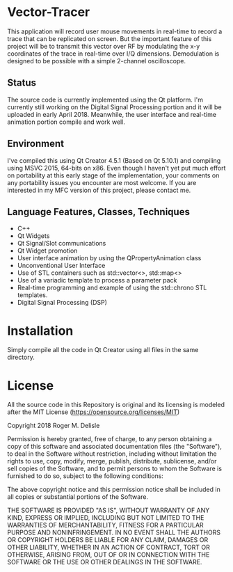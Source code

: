 # Vector-Tracer

This application will record user mouse movements in real-time to record a trace that can be replicated on screen. But the important feature of this project will be to transmit this vector over RF by modulating the x-y coordinates of the trace in real-time over I/Q dimensions. Demodulation is designed to be possible with a simple 2-channel oscilloscope.

## Status
The source code is currently implemented using the Qt platform.  I'm currently still working on the Digital Signal Processing portion and it will be uploaded in early April 2018. Meanwhile, the user interface and real-time animation portion compile and work well.

## Environment
I've compiled this using Qt Creator 4.5.1 (Based on Qt 5.10.1) and compiling using MSVC 2015, 64-bits on x86. Even though I haven't yet put much effort on portability at this early stage of the implementation, your comments on any portability issues you encounter are most welcome. If you are interested in my MFC version of this project, please contact me.

## Language Features, Classes, Techniques

- C++
- Qt Widgets
- Qt Signal/Slot communications
- Qt Widget promotion
- User interface animation by using the QPropertyAnimation class
- Unconventional User Interface
- Use of STL containers such as std::vector<>, std::map<>
- Use of a variadic template to process a parameter pack
- Real-time programming and example of using the std::chrono STL templates.
- Digital Signal Processing (DSP)


# Installation
 Simply compile all the code in Qt Creator using all files in the same directory.

# License
All the source code in this Repository is original and its licensing is modeled after the MIT License (https://opensource.org/licenses/MIT) 

Copyright 2018 Roger M. Delisle

Permission is hereby granted, free of charge, to any person obtaining a copy of this software and associated documentation files (the "Software"), to deal in the Software without restriction, including without limitation the rights to use, copy, modify, merge, publish, distribute, sublicense, and/or sell copies of the Software, and to permit persons to whom the Software is furnished to do so, subject to the following conditions:

The above copyright notice and this permission notice shall be included in all copies or substantial portions of the Software.

THE SOFTWARE IS PROVIDED "AS IS", WITHOUT WARRANTY OF ANY KIND, EXPRESS OR IMPLIED, INCLUDING BUT NOT LIMITED TO THE WARRANTIES OF MERCHANTABILITY, FITNESS FOR A PARTICULAR PURPOSE AND NONINFRINGEMENT. IN NO EVENT SHALL THE AUTHORS OR COPYRIGHT HOLDERS BE LIABLE FOR ANY CLAIM, DAMAGES OR OTHER LIABILITY, WHETHER IN AN ACTION OF CONTRACT, TORT OR OTHERWISE, ARISING FROM, OUT OF OR IN CONNECTION WITH THE SOFTWARE OR THE USE OR OTHER DEALINGS IN THE SOFTWARE.
